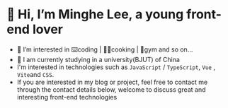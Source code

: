 # 👋 Hi, I’m Minghe Lee, a young front-end lover

- 👀 I’m interested in ⌨️coding | 🧑‍🍳cooking | 💪gym and so on...
- 🌱 I am currently studying in a university(BJUT) of China
- I'm interested in technologies such as `JavaScript` / `TypeScript`, `Vue` , `Vite`and `CSS`.
- If you are interested in my blog or project, feel free to contact me through the contact details below, welcome to discuss great and interesting front-end technologies
